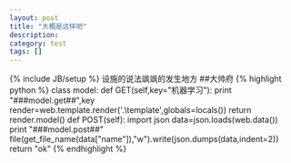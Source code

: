 ```yaml
---
layout: post
title: "大概是这样吧"
description: 
category: test
tags: []
---
```

{% include JB/setup %}
设施的说法飒飒的发生地方
##大帅府
{% highlight python %}
	class model:
		def GET(self,key="机器学习"):
			print "###model.get##",key
			render=web.template.render('.\\template',globals=locals())
			return render.model()
		def POST(self):
			import json
			data=json.loads(web.data())
			print "###model.post##"
			file(get_file_name(data["name"]),"w").write(json.dumps(data,indent=2))
			return "ok"
{% endhighlight %}